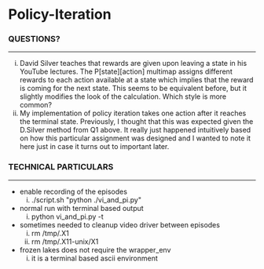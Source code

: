# Policy-Iteration
### __QUESTIONS?__
---
<ol style="list-style-type:lower-roman;">
    <li>
        David Silver teaches that rewards are given upon leaving a state in his YouTube lectures. The P[state][action] multimap assigns different rewards to each action available at a state which implies that the reward is coming for the next state. This seems to be equivalent before, but it slightly modifies the look of the calculation. Which style is more common?
    </li>
    <li>
        My implementation of policy iteration takes one action after it reaches the terminal state. Previously, I thought that this was expected given the D.Silver method from Q1 above. It really just happened intuitively  based on how this particular assignment was designed and I wanted to note it here just in case it turns out to important later.
    </li>
</ol>


### __TECHNICAL PARTICULARS__
---
<ul>
    <li>enable recording of the episodes
        <ol style="list-style-type:lower-roman;">
            <li>
                ./script.sh "python ./vi_and_pi.py"
            </li>
        </ol>
    </li>
    <li>normal run with terminal based output
        <ol style="list-style-type:lower-roman;">
            <li>
                python vi_and_pi.py -t
            </li>
        </ol>
    </li>
    <li>sometimes needed to cleanup video driver between episodes
        <ol style="list-style-type:lower-roman;">
            <li>
                rm /tmp/.X1
            </li>
            <li>
                rm /tmp/.X11-unix/X1
            </li>
        </ol>
    </li>
    <li>frozen lakes does not require the wrapper_env
        <ol style="list-style-type:lower-roman;">
            <li>
                it is a terminal based ascii environment
            </li>
        </ol>
    </li>
</ul>
